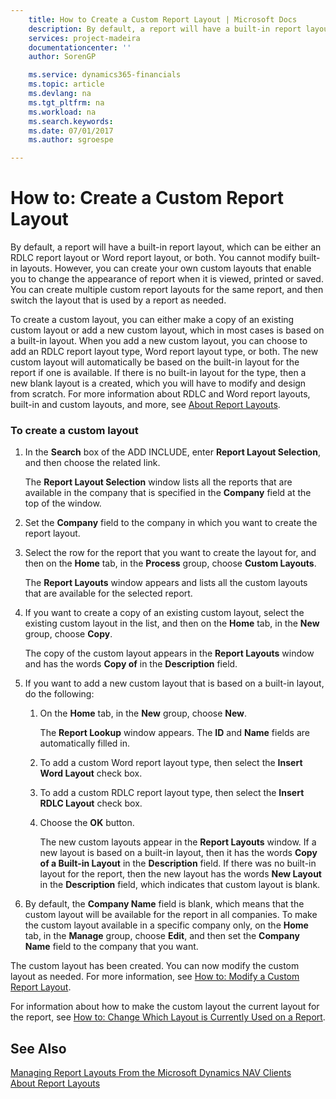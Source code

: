 ```yaml
---
    title: How to Create a Custom Report Layout | Microsoft Docs
    description: By default, a report will have a built-in report layout, which can be either an RDLC report layout or Word report layout, or both. You cannot modify built-in layouts. However, you can create your own custom layouts that enable you to change the appearance of report when it is viewed, printed or saved. You can create multiple custom report layouts for the same report, and then switch the layout that is used by a report as needed.
    services: project-madeira
    documentationcenter: ''
    author: SorenGP

    ms.service: dynamics365-financials
    ms.topic: article
    ms.devlang: na
    ms.tgt_pltfrm: na
    ms.workload: na
    ms.search.keywords:
    ms.date: 07/01/2017
    ms.author: sgroespe

---
```

# How to: Create a Custom Report Layout
By default, a report will have a built-in report layout, which can be either an RDLC report layout or Word report layout, or both. You cannot modify built-in layouts. However, you can create your own custom layouts that enable you to change the appearance of report when it is viewed, printed or saved. You can create multiple custom report layouts for the same report, and then switch the layout that is used by a report as needed.  
  
 To create a custom layout, you can either make a copy of an existing custom layout or add a new custom layout, which in most cases is based on a built-in layout. When you add a new custom layout, you can choose to add an RDLC report layout type, Word report layout type, or both. The new custom layout will automatically be based on the built-in layout for the report if one is available. If there is no built-in layout for the type, then a new blank layout is a created, which you will have to modify and design from scratch. For more information about RDLC and Word report layouts, built-in and custom layouts, and more, see [About Report Layouts](../FullExperience/about-report-layouts.md).  
  
### To create a custom layout  
  
1.  In the **Search** box of the ADD INCLUDE<!--[!INCLUDE[nav_windows](../../includes/nav_web_md.md)]-->, enter **Report Layout Selection**, and then choose the related link.  
  
     The **Report Layout Selection** window lists all the reports that are available in the company that is specified in the **Company** field at the top of the window.  
  
2.  Set the **Company** field to the company in which you want to create the report layout.  
  
3.  Select the row for the report that you want to create the layout for, and then on the **Home** tab, in the **Process** group, choose **Custom Layouts**.  
  
     The **Report Layouts** window appears and lists all the custom layouts that are available for the selected report.  
  
4.  If you want to create a copy of an existing custom layout, select the existing custom layout in the list, and then on the **Home** tab, in the **New** group, choose **Copy**.  
  
     The copy of the custom layout appears in the **Report Layouts** window and has the words **Copy of** in the **Description** field.  
  
5.  If you want to add a new custom layout that is based on a built-in layout, do the following:  
  
    1.  On the **Home** tab, in the **New** group, choose **New**.  
  
         The **Report Lookup** window appears. The **ID** and **Name** fields are automatically filled in.  
  
    2.  To add a custom Word report layout type, then select the **Insert Word Layout** check box.  
  
    3.  To add a custom RDLC report layout type, then select the **Insert RDLC Layout** check box.  
  
    4.  Choose the **OK** button.  
  
         The new custom layouts appear in the **Report Layouts** window. If a new layout is based on a built-in layout, then it has the words **Copy of a Built-in Layout** in the **Description** field. If there was no built-in layout for the report, then the new layout has the words **New Layout** in the **Description** field, which indicates that custom layout is blank.  
  
6.  By default, the **Company Name** field is blank, which means that the custom layout will be available for the report in all companies. To make the custom layout available in a specific company only, on the **Home** tab, in the **Manage** group, choose **Edit**, and then set the **Company Name** field to the company that you want.  
  
 The custom layout has been created. You can now modify the custom layout as needed. For more information, see [How to: Modify a Custom Report Layout](../FullExperience/how-to-modify-a-custom-report-layout.md).  
  
 For information about how to make the custom layout the current layout for the report, see [How to: Change Which Layout is Currently Used on a Report](../FullExperience/how-to-change-which-layout-is-currently-used-on-a-report.md).  
  
## See Also  
 [Managing Report Layouts From the Microsoft Dynamics NAV Clients](../FullExperience/managing-report-layouts-from-the-microsoft-dynamics-nav-clients.md)   
 [About Report Layouts](../FullExperience/about-report-layouts.md)